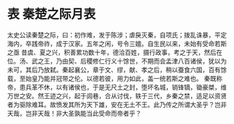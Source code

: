 # 表 秦楚之际月表
太史公读秦楚之际，曰：初作难，发于陈涉；虐戾灭秦，自项氏；拨乱诛暴，平定海内，卒践帝祚，成于汉家。五年之闲，号令三嬗。自生民以来，未始有受命若斯之亟
昔虞、夏之兴，积善累功数十年，德洽百姓，摄行政事，考之于天，然后在位。汤、武之王，乃由契、后稷修仁行义十馀世，不期而会孟津八百诸侯，犹以为未可，其后乃放弑。秦起襄公，章于文、缪，献、孝之后，稍以蚕食六国，百有馀载，至始皇乃能并冠带之伦。以德若彼，用力如此，盖一统若斯之难也。
秦既称帝，患兵革不休，以有诸侯也，于是无尺土之封，堕坏名城，销锋镝，锄豪桀，维万世之安。然王迹之兴，起于闾巷，合从讨伐，轶于三代，乡秦之禁，适足以资贤者为驱除难耳。故愤发其所为天下雄，安在无土不王。此乃传之所谓大圣乎？岂非天哉，岂非天哉！非大圣孰能当此受命而帝者乎？

